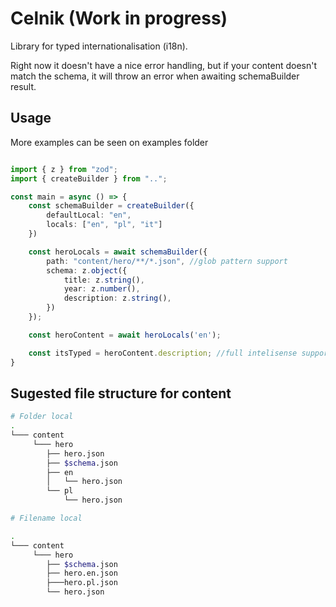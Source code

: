 # Celnik (Work in progress)

Library for typed internationalisation (i18n).

Right now it doesn't have a nice error handling, but if your content doesn't match the schema, it will throw an error when awaiting schemaBuilder result.

## Usage

More examples can be seen on examples folder

```ts

import { z } from "zod";
import { createBuilder } from "..";

const main = async () => {
    const schemaBuilder = createBuilder({
        defaultLocal: "en",
        locals: ["en", "pl", "it"]
    })

    const heroLocals = await schemaBuilder({
        path: "content/hero/**/*.json", //glob pattern support 
        schema: z.object({
            title: z.string(),
            year: z.number(),
            description: z.string(),
        })
    });

    const heroContent = await heroLocals('en');

    const itsTyped = heroContent.description; //full intelisense support and type checking
}

```

## Sugested file structure for content

```bash
# Folder local
.
└─── content
     └─── hero
        ├── hero.json
        ├── $schema.json
        ├── en
        │   └── hero.json
        └── pl
            └── hero.json

# Filename local

.
└─── content
     └─── hero
        ├── $schema.json
        ├── hero.en.json
        ├───hero.pl.json
        └── hero.json

```